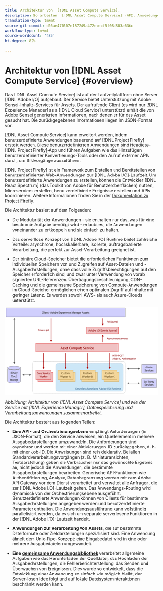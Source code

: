 ```yaml
---
title: Architektur von  [!DNL Asset Compute Service].
description: So arbeiten  [!DNL Asset Compute Service] -API, Anwendungen und SDK zusammen, um einen Cloud-nativen Asset-Verarbeitungs-Service bereitzustellen.
translation-type: tm+mt
source-git-commit: d26ae470507e187249a472ececf5f08d803a636c
workflow-type: tm+mt
source-wordcount: '485'
ht-degree: 82%

---
```



# Architektur von [!DNL Asset Compute Service] {#overview}

Das [!DNL Asset Compute Service] ist auf der Laufzeitplattform ohne Server [!DNL Adobe I/O] aufgebaut. Der Service bietet Unterstützung mit Adobe Sensei-Inhalts-Services für Assets. Der aufrufende Client (es wird nur [!DNL Experience Manager] as a [!DNL Cloud Service] unterstützt) erhält die von Adobe Sensei generierten Informationen, nach denen er für das Asset gesucht hat. Die zurückgegebenen Informationen liegen im JSON-Format vor.

[!DNL Asset Compute Service] kann erweitert werden, indem benutzerdefinierte Anwendungen basierend auf [!DNL Project Firefly] erstellt werden. Diese benutzerdefinierten Anwendungen sind Headless-[!DNL Project Firefly]-App und führen Aufgaben wie das Hinzufügen benutzerdefinierter Konvertierungs-Tools oder den Aufruf externer APIs durch, um Bildvorgänge auszuführen.

[!DNL Project Firefly] ist ein Framework zum Erstellen und Bereitstellen von benutzerdefinierten Web-Anwendungen zur [!DNL Adobe I/O]-Laufzeit. Um benutzerdefinierte Anwendungen zu erstellen, können die Entwickler [!DNL React Spectrum] (das Toolkit von Adobe für Benutzeroberflächen) nutzen, Microservices erstellen, benutzerdefinierte Ereignisse erstellen und APIs koordinieren. Weitere Informationen finden Sie in der [Dokumentation zu Project Firefly](https://www.adobe.io/apis/experienceplatform/project-firefly/docs.html).

Die Architektur basiert auf dem Folgenden:

* Die Modularität der Anwendungen – sie enthalten nur das, was für eine bestimmte Aufgabe benötigt wird – erlaubt es, die Anwendungen voneinander zu entkoppeln und sie einfach zu halten.

* Das serverllose Konzept von [!DNL Adobe I/O] Runtime bietet zahlreiche Vorteile: asynchrone, hochskalierbare, isolierte, auftragsbasierte Verarbeitung, die perfekt zur Asset-Verarbeitung geeignet ist.

* Der binäre Cloud-Speicher bietet die erforderlichen Funktionen zum individuellen Speichern von und Zugreifen auf Asset-Dateien und -Ausgabedarstellungen, ohne dass volle Zugriffsberechtigungen auf den Speicher erforderlich sind, und zwar unter Verwendung von vorab signierten URL-Referenzen. Übertragungsbeschleunigung, CDN-Caching und die gemeinsame Speicherung von Compute-Anwendungen im Cloud-Speicher ermöglichen einen optimalen Zugriff auf Inhalte mit geringer Latenz. Es werden sowohl AWS- als auch Azure-Clouds unterstützt.

![Architektur von Asset Compute Service](assets/architecture-diagram.png)

*Abbildung: Architektur von [!DNL Asset Compute Service] und wie der Service mit [!DNL Experience Manager], Datenspeicherung und Verarbeitungsanwendungen zusammenarbeitet.*

Die Architektur besteht aus folgenden Teilen:

* **Eine API- und Orchestrierungsebene** empfängt Anforderungen (im JSON-Format), die den Service anweisen, ein Quellelement in mehrere Ausgabedarstellungen umzuwandeln. Die Anforderungen sind asynchron und werden mit einer Aktivierungen-ID zurückgegeben, d. h. mit einer Job-ID. Die Anweisungen sind rein deklarativ. Bei allen Standardverarbeitungsvorgängen (z. B. Miniaturansichten, Textdarstellung) geben die Verbraucher nur das gewünschte Ergebnis an, nicht jedoch die Anwendungen, die bestimmte Ausgabedarstellungen bearbeiten. Generische API-Funktionen wie Authentifizierung, Analyse, Ratenbegrenzung werden mit dem Adobe API Gateway vor dem Dienst verarbeitet und verwaltet alle Anfragen, die zur [!DNL Adobe I/O]-Laufzeit gehen. Das Anwendungs-Routing wird dynamisch von der Orchestrierungsebene ausgeführt. Benutzerdefinierte Anwendungen können von Clients für bestimmte Ausgabedarstellungen angegeben werden und benutzerdefinierte Parameter enthalten. Die Anwendungsausführung kann vollständig parallelisiert werden, da es sich um separate serverlesene Funktionen in der [!DNL Adobe I/O]-Laufzeit handelt.

* **Anwendungen zur Verarbeitung von Assets**, die auf bestimmte Dateiformate oder Zieldarstellungen spezialisiert sind. Eine Anwendung ähnelt dem Unix-Pipe-Konzept: eine Eingabedatei wird in eine oder mehrere Ausgabedateien umgewandelt.

* **Eine [gemeinsame Anwendungsbibliothek](https://github.com/adobe/asset-compute-sdk)** verarbeitet allgemeine Aufgaben wie das Herunterladen der Quelldatei, das Hochladen der Ausgabedarstellungen, die Fehlerberichterstellung, das Senden und Überwachen von Ereignissen. Dies wurde so entwickelt, dass die Entwicklung einer Anwendung so einfach wie möglich bleibt, der Server-losen Idee folgt und auf lokale Dateisysteminteraktionen beschränkt werden kann.

<!-- TBD:

* About the YAML file?
* See [https://github.com/AdobeDocs/project-firefly/blob/master/getting_started/first_app.md#5-anatomy-of-a-project-firefly-application](https://github.com/AdobeDocs/project-firefly/blob/master/getting_started/first_app.md#5-anatomy-of-a-project-firefly-application).

* minimize description to custom applications
* remove all internal stuff (e.g. Photoshop application, API Gateway) from text and diagram
* update diagram to focus on 3rd party custom applications ONLY
* Explain important transactions/handshakes?
* Flow of assets/control? See the illustration on the Nui diagrams wiki.
* Illustrations. See the SVG shared by Alex.
* Exceptions? Limitations? Call-outs? Gotchas?
* Do we want to add what basic processing is not available currently, that is expected by existing AEM customers?
-->
